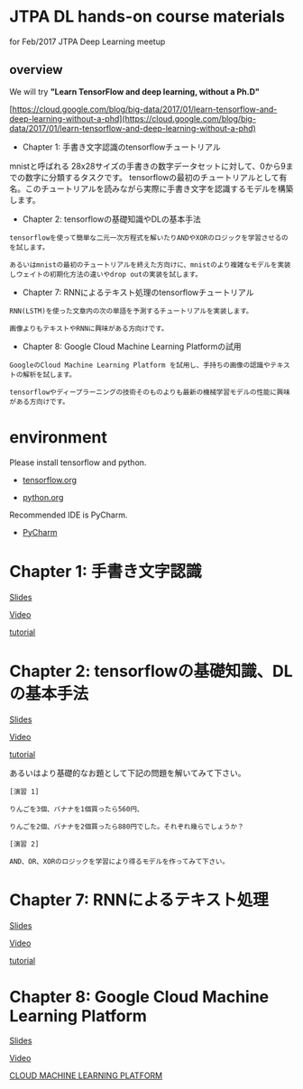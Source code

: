 
# JTPA DL hands-on course materials
for Feb/2017 JTPA Deep Learning meetup

## overview 
We will try **"Learn TensorFlow and deep learning, without a Ph.D"**

[https://cloud.google.com/blog/big-data/2017/01/learn-tensorflow-and-deep-learning-without-a-phd](https://cloud.google.com/blog/big-data/2017/01/learn-tensorflow-and-deep-learning-without-a-phd)


+ Chapter 1: 手書き文字認識のtensorflowチュートリアル

mnistと呼ばれる 28x28サイズの手書きの数字データセットに対して、0から9までの数字に分類するタスクです。
tensorflowの最初のチュートリアルとして有名。このチュートリアルを読みながら実際に手書き文字を認識するモデルを構築します。


+ Chapter 2: tensorflowの基礎知識やDLの基本手法

```
tensorflowを使って簡単な二元一次方程式を解いたりANDやXORのロジックを学習させるのを試します。

あるいはmnistの最初のチュートリアルを終えた方向けに、mnistのより複雑なモデルを実装しウェイトの初期化方法の違いやdrop outの実装を試します。
```


+ Chapter 7: RNNによるテキスト処理のtensorflowチュートリアル

```
RNN(LSTM)を使った文章内の次の単語を予測するチュートリアルを実装します。

画像よりもテキストやRNNに興味がある方向けです。
```

+ Chapter 8: Google Cloud Machine Learning Platformの試用

```
GoogleのCloud Machine Learning Platform を試用し、手持ちの画像の認識やテキストの解析を試します。

tensorflowやディープラーニングの技術そのものよりも最新の機械学習モデルの性能に興味がある方向けです。
``` 


# environment

Please install tensorflow and python. 

+ [tensorflow.org](https://www.tensorflow.org)

+ [python.org](https://www.python.org)

Recommended IDE is PyCharm.

+ [PyCharm](https://www.jetbrains.com/pycharm/)


# Chapter 1: 手書き文字認識

[Slides](https://docs.google.com/presentation/d/1TVixw6ItiZ8igjp6U17tcgoFrLSaHWQmMOwjlgQY9co/pub?slide=id.p)

[Video](https://www.youtube.com/watch?v=qyvlt7kiQoI&feature=youtu.be)

[tutorial](https://www.tensorflow.org/tutorials/mnist/beginners/)

# Chapter 2: tensorflowの基礎知識、DLの基本手法

[Slides](https://docs.google.com/presentation/d/1TVixw6ItiZ8igjp6U17tcgoFrLSaHWQmMOwjlgQY9co/pub?slide=id.g110257a6da_0_13)

[Video](https://www.youtube.com/watch?v=qyvlt7kiQoI&t=1m12s)

[tutorial](https://www.tensorflow.org/tutorials/mnist/pros/)

あるいはより基礎的なお題として下記の問題を解いてみて下さい。

```
[演習 1]

りんごを3個、バナナを1個買ったら560円、

りんごを2個、バナナを2個買ったら880円でした。それぞれ幾らでしょうか？

[演習 2]

AND、OR、XORのロジックを学習により得るモデルを作ってみて下さい。
```

# Chapter 7: RNNによるテキスト処理

[Slides](https://docs.google.com/presentation/d/e/2PACX-1vRouwj_3cYsmLrNNI3Uq5gv5-hYp_QFdeoan2GlxKgIZRSejozruAbVV0IMXBoPsINB7Jw92vJo2EAM/pub#slide=id.g17d56f1df3_0_106)

[Video](https://www.youtube.com/watch?v=vq2nnJ4g6N0&t=107m25s)

[tutorial](https://www.tensorflow.org/tutorials/recurrent/)


# Chapter 8: Google Cloud Machine Learning Platform
[Slides](https://docs.google.com/presentation/d/e/2PACX-1vRouwj_3cYsmLrNNI3Uq5gv5-hYp_QFdeoan2GlxKgIZRSejozruAbVV0IMXBoPsINB7Jw92vJo2EAM/pub?slide=id.g963e5b4287fb24d_677)

[Video](https://www.youtube.com/watch?v=zqWt8oI4gEw&feature=youtu.be&t=23m6s)

[CLOUD MACHINE LEARNING PLATFORM](https://cloud.google.com/products/machine-learning/)
